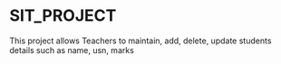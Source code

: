 SIT_PROJECT
===========

This project allows Teachers to maintain, add, delete, update students details such as name, usn, marks
